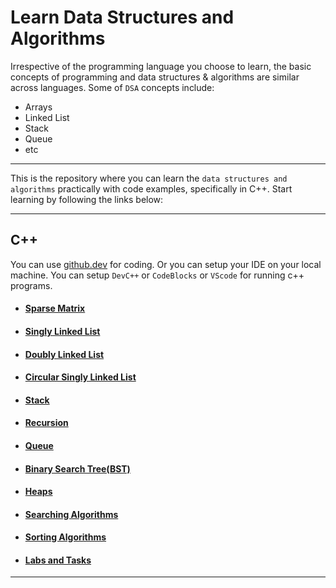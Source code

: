 # Learn Data Structures and Algorithms

Irrespective of the programming language you choose to learn, the basic concepts of programming and data structures & algorithms are similar across languages. 
Some of `DSA` concepts include:
- Arrays
- Linked List
- Stack
- Queue
- etc

---

This is the repository where you can learn the `data structures and algorithms` practically with code examples, specifically in C++. 
Start learning by following the links below:

---

## C++

You can use [github.dev](github.dev) for coding. Or you can setup your IDE on your local machine. 
You can setup `DevC++` or `CodeBlocks` or `VScode` for running c++ programs.


- #### [Sparse Matrix](https://github.com/ShehrozIrfan/learn-dsa/tree/master/1-Sparse%20Matrix)

- #### [Singly Linked List](https://github.com/ShehrozIrfan/learn-dsa/tree/master/2-Singly%20Linked%20List)

- #### [Doubly Linked List](https://github.com/ShehrozIrfan/learn-dsa/tree/master/3-Doubly%20Linked%20List)

- #### [Circular Singly Linked List](https://github.com/ShehrozIrfan/learn-dsa/tree/master/4-Circular%20singly%20linked%20list)

- #### [Stack](https://github.com/ShehrozIrfan/learn-dsa/tree/master/5-Stack)

- #### [Recursion](https://github.com/ShehrozIrfan/learn-dsa/tree/master/6-Recursion)

- #### [Queue](https://github.com/ShehrozIrfan/learn-dsa/tree/master/7-Queue)

- #### [Binary Search Tree(BST)](https://github.com/ShehrozIrfan/learn-dsa/tree/master/8-BST(Binary%20Search%20tree))

- #### [Heaps](https://github.com/ShehrozIrfan/learn-dsa/tree/master/9-Heaps)

- #### [Searching Algorithms](https://github.com/ShehrozIrfan/learn-dsa/tree/master/10-Searching)

- #### [Sorting Algorithms](https://github.com/ShehrozIrfan/learn-dsa/tree/master/11-Sorting%20Algorithms)

- #### [Labs and Tasks](https://github.com/ShehrozIrfan/learn-dsa/tree/master/12.%20Labs%20%26%20Tasks)

---
